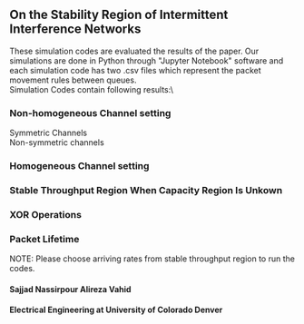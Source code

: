 ##  On the Stability Region of Intermittent Interference Networks
These simulation codes are evaluated the results of the paper. Our simulations are done in Python through "Jupyter Notebook" software and each simulation code has two .csv files which represent the packet movement rules between queues.\
Simulation Codes contain following results:\

### Non-homogeneous Channel setting
Symmetric Channels\
Non-symmetric channels

### Homogeneous Channel setting

### Stable Throughput Region When Capacity Region Is Unkown

### XOR Operations

### Packet Lifetime

NOTE: Please choose arriving rates from stable throughput region to run the codes. 

#### Sajjad Nassirpour     Alireza Vahid
#### Electrical Engineering at University of Colorado Denver
